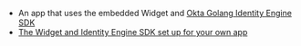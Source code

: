 * An app that uses the embedded Widget and [Okta Golang Identity Engine SDK](https://github.com/okta/okta-idx-golang)
* [The Widget and Identity Engine SDK set up for your own app](/docs/guides/oie-embedded-common-download-setup-app/go/main)
